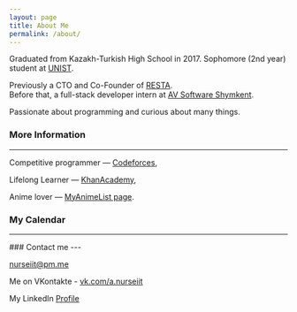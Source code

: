 ```yaml
---
layout: page
title: About Me
permalink: /about/
---
```


Graduated from Kazakh-Turkish High School in 2017.
Sophomore (2nd year) student at [UNIST](http://unist.ac.kr).

Previously a CTO and Co-Founder of [RESTA](http://resta.io).
<br>
Before that, a full-stack developer intern at [AV Software Shymkent](http://avsoft.kz).

Passionate about programming and curious about many things.

### More Information
---

Competitive programmer — [Codeforces](http://codeforces.com/profile/nurseiit),

Lifelong Learner — [KhanAcademy](https://www.khanacademy.org/profile/nurseiit/),

Anime lover — [MyAnimeList page](https://myanimelist.net/profile/Nurseyit).

### My Calendar
---
<div id="calendar">
</div>
### Contact me
---

[nurseiit@pm.me](mailto:nurseiit@pm.me)

Me on VKontakte - [vk.com/a.nurseiit](http://vk.com/a.nurseiit)

My LinkedIn [Profile](https://www.linkedin.com/in/nurseiit/)
<br><br>

<link 
  rel="stylesheet"
  href="https://cdnjs.cloudflare.com/ajax/libs/fullcalendar/3.9.0/fullcalendar.min.css"
/>
<link 
  rel="stylesheet"
  href="https://cdnjs.cloudflare.com/ajax/libs/fullcalendar/3.9.0/fullcalendar.print.css"
/>
<script
  type="text/javascript"
  src="https://cdnjs.cloudflare.com/ajax/libs/moment.js/2.22.2/moment.min.js">
</script>
<script
  src="https://code.jquery.com/jquery-3.3.1.min.js"
  integrity="sha256-FgpCb/KJQlLNfOu91ta32o/NMZxltwRo8QtmkMRdAu8="
  crossorigin="anonymous">
</script>
<script
  src="https://code.jquery.com/ui/1.12.1/jquery-ui.min.js"
  integrity="sha256-VazP97ZCwtekAsvgPBSUwPFKdrwD3unUfSGVYrahUqU="
  crossorigin="anonymous">
</script>		
<script
  type="text/javascript"
  src="https://cdnjs.cloudflare.com/ajax/libs/fullcalendar/3.9.0/fullcalendar.js">
</script>
<script
  type="text/javascript"
  src="https://cdnjs.cloudflare.com/ajax/libs/fullcalendar/3.9.0/gcal.js">
</script>

<script type="text/javascript">
  $(document).ready(function() {
    $('#calendar').fullCalendar({
      googleCalendarApiKey: 'AIzaSyCDIMNN0KpVZgkk1bSSA0GOzTNe5bMvuXA',
      events: {
        googleCalendarId: 'nurseyit.abdimomyn@gmail.com',
        className: 'gcal-event' // an option!
      }
    });
  });
</script>

